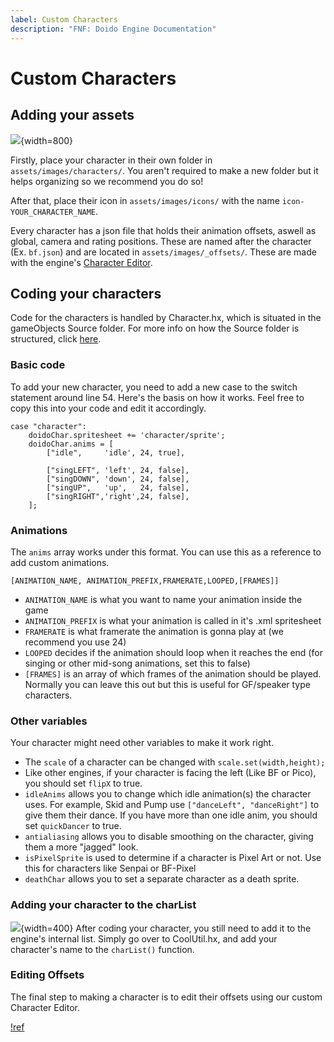 ```yaml
---
label: Custom Characters
description: "FNF: Doido Engine Documentation"
---
```


# Custom Characters

## Adding your assets

![](https://doidoteam.github.io/img/character_folders.png){width=800}

Firstly, place your character in their own folder in `assets/images/characters/`. You aren't required to make a new folder but it helps organizing so we recommend you do so!

After that, place their icon in `assets/images/icons/` with the name `icon-YOUR_CHARACTER_NAME`.

Every character has a json file that holds their animation offsets, aswell as global, camera and rating positions. These are named after the character (Ex. `bf.json`) and are located in `assets/images/_offsets/`. These are made with the engine's [Character Editor](/editors/offset/).

## Coding your characters

Code for the characters is handled by Character.hx, which is situated in the gameObjects Source folder. For more info on how the Source folder is structured, click [here](/getting-started/source_structure).

### Basic code
To add your new character, you need to add a new case to the switch statement around line 54. Here's the basis on how it works. Feel free to copy this into your code and edit it accordingly.
```
case "character":
	doidoChar.spritesheet += 'character/sprite';
	doidoChar.anims = [
		["idle", 	 'idle', 24, true],

		["singLEFT", 'left', 24, false],
		["singDOWN", 'down', 24, false],
		["singUP",   'up', 	 24, false],
		["singRIGHT",'right',24, false],
	];
```

### Animations
The `anims` array works under this format. You can use this as a reference to add custom animations.

```
[ANIMATION_NAME, ANIMATION_PREFIX,FRAMERATE,LOOPED,[FRAMES]]
```
- `ANIMATION_NAME` is what you want to name your animation inside the game
- `ANIMATION_PREFIX` is what your animation is called in it's .xml spritesheet
- `FRAMERATE` is what framerate the animation is gonna play at (we recommend you use 24)
- `LOOPED` decides if the animation should loop when it reaches the end (for singing or other mid-song animations, set this to false)
- `[FRAMES]` is an array of which frames of the animation should be played. Normally you can leave this out but this is useful for GF/speaker type characters.

### Other variables
Your character might need other variables to make it work right.
- The `scale` of a character can be changed with `scale.set(width,height);`
- Like other engines, if your character is facing the left (Like BF or Pico), you should set `flipX` to true.
- `idleAnims` allows you to change which idle animation(s) the character uses. For example, Skid and Pump use `["danceLeft", "danceRight"]` to give them their dance. If you have more than one idle anim, you should set `quickDancer` to true.
- `antialiasing` allows you to disable smoothing on the character, giving them a more "jagged" look.
- `isPixelSprite` is used to determine if a character is Pixel Art or not. Use this for characters like Senpai or BF-Pixel
- `deathChar` allows you to set a separate character as a death sprite.

### Adding your character to the charList
![](https://doidoteam.github.io/img/charlist.png){width=400}
After coding your character, you still need to add it to the engine's internal list. Simply go over to CoolUtil.hx, and add your character's name to the `charList()` function.

### Editing Offsets
The final step to making a character is to edit their offsets using our custom Character Editor.

[!ref](/editors/offset/)